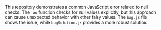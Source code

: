 This repository demonstrates a common JavaScript error related to null checks. The `foo` function checks for null values explicitly, but this approach can cause unexpected behavior with other falsy values.  The `bug.js` file shows the issue, while `bugSolution.js` provides a more robust solution.